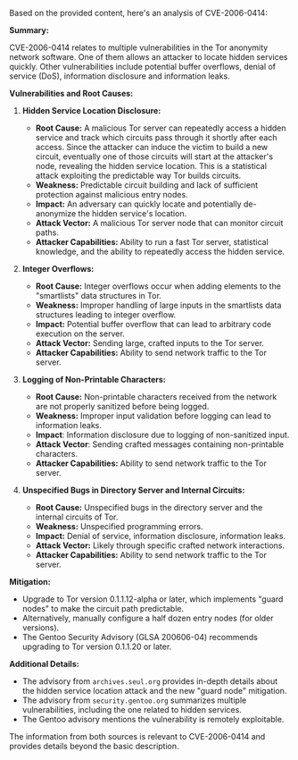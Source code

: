 Based on the provided content, here's an analysis of CVE-2006-0414:

**Summary:**

CVE-2006-0414 relates to multiple vulnerabilities in the Tor anonymity network software. One of them allows an attacker to locate hidden services quickly. Other vulnerabilities include potential buffer overflows, denial of service (DoS), information disclosure and information leaks.

**Vulnerabilities and Root Causes:**

1.  **Hidden Service Location Disclosure:**
    *   **Root Cause:** A malicious Tor server can repeatedly access a hidden service and track which circuits pass through it shortly after each access. Since the attacker can induce the victim to build a new circuit, eventually one of those circuits will start at the attacker's node, revealing the hidden service location. This is a statistical attack exploiting the predictable way Tor builds circuits.
    *   **Weakness:** Predictable circuit building and lack of sufficient protection against malicious entry nodes.
    *   **Impact:** An adversary can quickly locate and potentially de-anonymize the hidden service's location.
    *   **Attack Vector:** A malicious Tor server node that can monitor circuit paths.
    *   **Attacker Capabilities:** Ability to run a fast Tor server, statistical knowledge, and the ability to repeatedly access the hidden service.

2.  **Integer Overflows:**
    *   **Root Cause:** Integer overflows occur when adding elements to the "smartlists" data structures in Tor.
    *   **Weakness:** Improper handling of large inputs in the smartlists data structures leading to integer overflow.
    *   **Impact:** Potential buffer overflow that can lead to arbitrary code execution on the server.
    *   **Attack Vector:** Sending large, crafted inputs to the Tor server.
    *   **Attacker Capabilities:** Ability to send network traffic to the Tor server.

3.  **Logging of Non-Printable Characters:**
    *   **Root Cause:** Non-printable characters received from the network are not properly sanitized before being logged.
    *   **Weakness:** Improper input validation before logging can lead to information leaks.
    *    **Impact**: Information disclosure due to logging of non-sanitized input.
    *    **Attack Vector**: Sending crafted messages containing non-printable characters.
    *    **Attacker Capabilities:** Ability to send network traffic to the Tor server.

4.  **Unspecified Bugs in Directory Server and Internal Circuits:**
    *   **Root Cause:** Unspecified bugs in the directory server and the internal circuits of Tor.
    *   **Weakness:**  Unspecified programming errors.
    *   **Impact:** Denial of service, information disclosure, information leaks.
    *   **Attack Vector:** Likely through specific crafted network interactions.
    *   **Attacker Capabilities:** Ability to send network traffic to the Tor server.

**Mitigation:**

*   Upgrade to Tor version 0.1.1.12-alpha or later, which implements "guard nodes" to make the circuit path predictable.
*   Alternatively, manually configure a half dozen entry nodes (for older versions).
*   The Gentoo Security Advisory (GLSA 200606-04) recommends upgrading to Tor version 0.1.1.20 or later.

**Additional Details:**

*   The advisory from `archives.seul.org` provides in-depth details about the hidden service location attack and the new "guard node" mitigation.
*   The advisory from `security.gentoo.org` summarizes multiple vulnerabilities, including the one related to hidden services.
* The Gentoo advisory mentions the vulnerability is remotely exploitable.

The information from both sources is relevant to CVE-2006-0414 and provides details beyond the basic description.